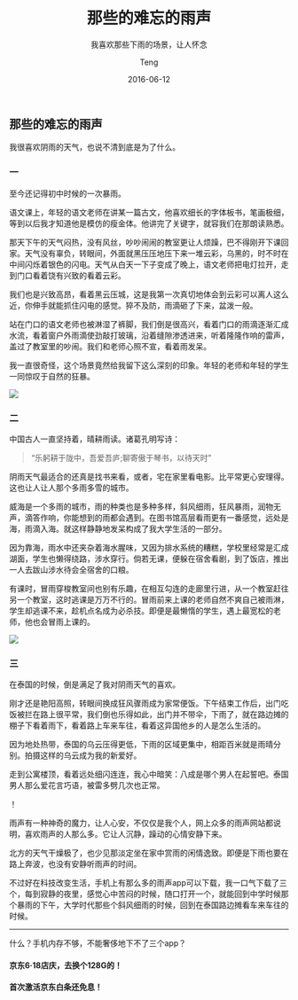 ﻿---
layout:     post
title:      "那些的难忘的雨声"
subtitle:   "我喜欢那些下雨的场景，让人怀念"
date:       2016-06-12
author:     "Teng"
header-img: "img/post-bg-yinyu.jpg"
catalog: true
tags:
    - 广告
    - 瞎扯
    - 随想录
---


## 那些的难忘的雨声

我很喜欢阴雨的天气，也说不清到底是为了什么。

### 一

至今还记得初中时候的一次暴雨。

语文课上，年轻的语文老师在讲某一篇古文，他喜欢细长的字体板书，笔画极细，等到以后我才知道他是模仿的瘦金体。他讲完了关键字，就容我们在那朗读熟悉。

那天下午的天气闷热，没有风丝，吵吵闹闹的教室更让人烦躁，巴不得刚开下课回家。天气没有辜负，转眼间，外面就黑压压地压下来一堆云彩，乌黑的，时不时在中间闪烁着银色的闪电。天气从白天一下子变成了晚上，语文老师把电灯拉开，走到门口看着饶有兴致的看着云彩。

我们也是兴致高昂，看着黑云压城，这是我第一次真切地体会到云彩可以离人这么近，你伸手就能抓住闪电的感觉。猝不及防，雨滴砸了下来，盆泼一般。

站在门口的语文老师也被淋湿了裤脚，我们倒是很高兴，看着门口的雨滴逐渐汇成水流，看着窗户外雨滴使劲敲打玻璃，沿着缝隙渗透进来，听着隆隆作响的雷声，盖过了教室里的吵闹。我们和老师心照不宣，看着雨发呆。

我一直很奇怪，这个场景竟然给我留下这么深刻的印象。年轻的老师和年轻的学生一同惊叹于自然的狂暴。

![](http://http://7xtgob.com2.z0.glb.clouddn.com/psb%20(1).jpg)

### 二

中国古人一直坚持着，晴耕雨读。诸葛孔明写诗：
>“乐躬耕于陇中，吾爱吾庐;聊寄傲于琴书，以待天时”

阴雨天气最适合的还真是找书来看，或者，宅在家里看电影。比平常更心安理得。这也让人让人那个多雨多雪的城市。

威海是一个多雨的城市，雨的种类也是多种多样，斜风细雨，狂风暴雨，润物无声，滴答作响，你能想到的雨都会遇到。在图书馆高层看雨更有一番感觉，远处是海，雨滴入海。就这样静静地发呆构成了我大学生活的一部分。

因为靠海，雨水中还夹杂着海水腥味，又因为排水系统的糟糕，学校里经常是汇成湖面，学生也懒得绕路，涉水穿行。倘若无课，便躲在宿舍看剧，到了饭店，推出一人去跋山涉水待会全宿舍的口粮。

有课时，冒雨穿梭教室间也别有乐趣，在相互勾连的走廊里行进，从一个教室赶往另一个教室，这时逃课是万万不行的。冒雨前来上课的老师自然不爽自己被雨淋，学生却逃课不来，趁机点名成为必杀技。即便是最懒惰的学生，遇上最宽松的老师，他也会冒雨上课的。

![](http://7xtgob.com2.z0.glb.clouddn.com/psb.jpg)

### 三

在泰国的时候，倒是满足了我对阴雨天气的喜欢。

刚才还是艳阳高照，转眼间换成狂风骤雨成为家常便饭。下午结束工作后，出门吃饭被拦在路上很平常，我们倒也乐得如此，出门并不带伞，下雨了，就在路边摊的棚子下看着雨下，看着路上车来车往，看着这异国他乡的人是怎么生活的。

因为地处热带，泰国的乌云压得更低，下雨的区域更集中，相距百米就是雨晴分别。拍摄这样的乌云成为我的新爱好。

走到公寓楼顶，看着远处细闪连连，我心中暗笑：八成是哪个男人在起誓吧。泰国男人那么爱花言巧语，被雷多劈几次也正常。

！[](http://7xtgob.com2.z0.glb.clouddn.com/psb%20(3).jpg)

雨声有一种神奇的魔力，让人心安，不仅仅是我个人，网上众多的雨声网站都说明，喜欢雨声的人那么多。它让人沉静，躁动的心情安静下来。

北方的天气干燥极了，也少见那淡定坐在家中赏雨的闲情逸致。即便是下雨也要在路上奔波，也没有安静听雨声的时间。

不过好在科技改变生活，手机上有那么多的雨声app可以下载，我一口气下载了三个，每到寂静的夜里，感觉心中苦闷的时候，随口打开一个，就能回到中学时候那个暴雨的下午，大学时代那些个斜风细雨的时候，回到在泰国路边摊看车来车往的时候。

-----

什么？手机内存不够，不能奢侈地下不了三个app？



#### **京东6·18店庆，去换个128G的！**

#### **首次激活京东白条还免息！**




